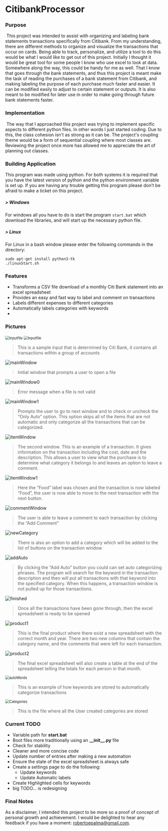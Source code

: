 # CitibankProcessor

### Purpose

​	This project was intended to assist with organizing and labeling bank statements transactions specifically from Citibank. From my understanding, there are different methods to organize and visualize the transactions that occur on cards. Being able to track, personalize, and utilize a tool to do this would be what I would like to get out of this project. Initially I thought it would be great tool for some people I know who use excel to look at data. Somewhere along the way, this could be handy for me as well. That I know that goes through the bank statements, and thus this project is meant make the task of reading the purchases of a bank statement from Citibank, and making labeling the purpose of each purchase much faster and easier. It can be modified easily to adjust to certain statement or outputs. It is also meant to be modified for later use in order to make going through future bank statements faster.



### Implementation

​	The way that I approached this project was trying to implement specific aspects to different python files. In other words I just started coding. Due to this, the class cohesion isn't as strong as it can be. The project's coupling theme would be a form of sequential coupling where most classes are. Reviewing the project once more has allowed me to appreciate the art of planning out classes.



### Building Application

This program was made using python. For both systems it is required that you have the latest version of python and the python environment variable is set up. If you are having any trouble getting this program please don’t be afraid to make a ticket on this project.

##### > Windows

For windows all you have to do is start the program `start.bat` which download the libraries, and will start up the necessary python file.

##### > Linux

For Linux in a bash window please enter the following commands in the directory:

````
sudo apt-get install python3-tk
./linuxStart.sh
````



### Features

* Transforms a CSV file download of a monthly Citi Bank statement into an excel spreadsheet
* Provides an easy and fast way to label and comment on transactions
* Labels different expenses to different categories
* Automatically labels categories with keywords
* 



### Pictures

<img src="pictures/Inputfile.PNG" alt="Inputfile" style="zoom:80%;" />

<img src="pictures/\Inputfile.PNG" alt="Inputfile" style="zoom:80%;" />



> This is a sample input that is determined by Citi Bank, it contains all transactions within a group of accounts



![mainWindow](pictures/mainWindow.PNG)

> Initial window that prompts a user to open a file



![mainWindow0](pictures/mainWindow0.PNG)

> Error message when a file is not valid



![mainWindow1](pictures/mainWindow1.PNG)

> Prompts the user to go to next window and to check or uncheck the “Only Auto” option. This option skips all of the items that are not automatic and only categorize all the transactions that can be categorized.



![itemWindow](pictures/itemWindow.PNG)

> The second window. This is an example of a transaction. It gives information on the transaction including the cost, date and the description. This allows a user to view what the purchase is to determine what category it belongs to and leaves an option to leave a comment.



![itemWindow1](pictures/itemWindow1.PNG)

> Here the “Food” label was chosen and the transaction is now labeled “Food”, the user is now able to move to the next transaction with the next button.



<img src="pictures/commentWindow.PNG" alt="commentWindow" align="center" />

> The user is able to leave a comment to each transaction by clicking the “Add Comment”



![newCategory](pictures/newCategory.PNG)

> There is also an option to add a category which will be added to the list of buttons on the transaction window



![addAuto](pictures/addAuto.PNG)

> By clicking the “Add Auto” button you could can set auto categorizing phrases. The program will search for the keyword in the transaction description and then will put all transactions with that keyword into the specified category. When this happens, a transaction window is not pulled up for those transactions.



![finished](pictures/finished.PNG)

> Once all the transactions have been gone through, then the excel spreadsheet is ready to be opened



![product1](pictures/product1.jpg)

> This is the final product where there exist a new spreadsheet with the correct month and year. There are two new columns that contain the category name, and the comments that were left for each transaction.



![product2](pictures/product2.jpg)

> The final excel spreadsheet will also create a table at the end of the spreadsheet telling the totals for each person in that month.



<img src="pictures/autoWords.PNG" alt="autoWords" style="zoom: 80%;" />

> This is an example of how keywords are stored to automatically categorize transactions



<img src="pictures/Categories.PNG" alt="Categories" style="zoom:80%;" />

> This is the file where all the User created categories are stored

### Current TODO

* Variable path for **start.bat**
* Boot files more traditionally using an **\_\_init\__.py** file
* Check for stability
* Cleaner and more concise code
* Update number of entries after making a new automation
* Ensure the state of the excel spreadsheet is always safe
* Create a settings page to do the following:
  - Update keywords
  - Update Automatic labels
* Create Highlighted cells for keywords
* big TODO... is redesigning



### Final Notes

As a disclaimer, I intended this project to be more so a proof of concept of personal growth and achievement. I would be delighted to hear any feedback if you have a moment: robertoepalma@gmail.com.

